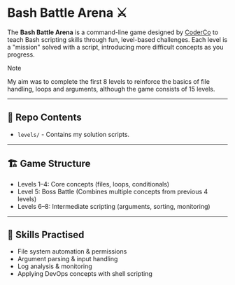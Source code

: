 # Bash Battle Arena ⚔️  

The **Bash Battle Arena** is a command-line game designed by [CoderCo](https://coderco.io/) to teach Bash scripting skills through fun, level-based challenges. Each level is a "mission" solved with a script, introducing more difficult concepts as you progress.

> [!NOTE]
> My aim was to complete the first 8 levels to reinforce the basics of file handling, loops and arguments, although the game consists of 15 levels.

---

## 📂 Repo Contents
- `levels/` - Contains my solution scripts.

---

## 🏗️ Game Structure
- Levels 1–4: Core concepts (files, loops, conditionals)  
- Level 5: Boss Battle (Combines multiple concepts from previous 4 levels)
- Levels 6–8: Intermediate scripting (arguments, sorting, monitoring)  

---

## 🚀 Skills Practised  
- File system automation & permissions  
- Argument parsing & input handling  
- Log analysis & monitoring  
- Applying DevOps concepts with shell scripting  
